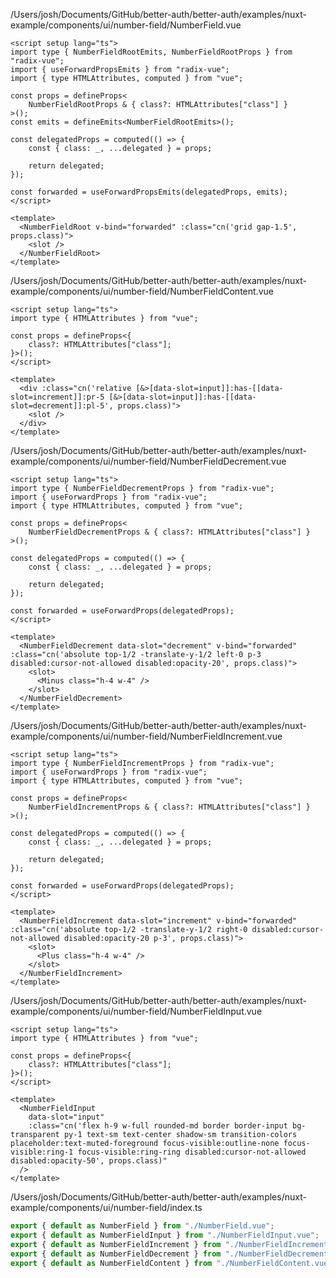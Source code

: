 /Users/josh/Documents/GitHub/better-auth/better-auth/examples/nuxt-example/components/ui/number-field/NumberField.vue
```
<script setup lang="ts">
import type { NumberFieldRootEmits, NumberFieldRootProps } from "radix-vue";
import { useForwardPropsEmits } from "radix-vue";
import { type HTMLAttributes, computed } from "vue";

const props = defineProps<
	NumberFieldRootProps & { class?: HTMLAttributes["class"] }
>();
const emits = defineEmits<NumberFieldRootEmits>();

const delegatedProps = computed(() => {
	const { class: _, ...delegated } = props;

	return delegated;
});

const forwarded = useForwardPropsEmits(delegatedProps, emits);
</script>

<template>
  <NumberFieldRoot v-bind="forwarded" :class="cn('grid gap-1.5', props.class)">
    <slot />
  </NumberFieldRoot>
</template>

```
/Users/josh/Documents/GitHub/better-auth/better-auth/examples/nuxt-example/components/ui/number-field/NumberFieldContent.vue
```
<script setup lang="ts">
import type { HTMLAttributes } from "vue";

const props = defineProps<{
	class?: HTMLAttributes["class"];
}>();
</script>

<template>
  <div :class="cn('relative [&>[data-slot=input]]:has-[[data-slot=increment]]:pr-5 [&>[data-slot=input]]:has-[[data-slot=decrement]]:pl-5', props.class)">
    <slot />
  </div>
</template>

```
/Users/josh/Documents/GitHub/better-auth/better-auth/examples/nuxt-example/components/ui/number-field/NumberFieldDecrement.vue
```
<script setup lang="ts">
import type { NumberFieldDecrementProps } from "radix-vue";
import { useForwardProps } from "radix-vue";
import { type HTMLAttributes, computed } from "vue";

const props = defineProps<
	NumberFieldDecrementProps & { class?: HTMLAttributes["class"] }
>();

const delegatedProps = computed(() => {
	const { class: _, ...delegated } = props;

	return delegated;
});

const forwarded = useForwardProps(delegatedProps);
</script>

<template>
  <NumberFieldDecrement data-slot="decrement" v-bind="forwarded" :class="cn('absolute top-1/2 -translate-y-1/2 left-0 p-3 disabled:cursor-not-allowed disabled:opacity-20', props.class)">
    <slot>
      <Minus class="h-4 w-4" />
    </slot>
  </NumberFieldDecrement>
</template>

```
/Users/josh/Documents/GitHub/better-auth/better-auth/examples/nuxt-example/components/ui/number-field/NumberFieldIncrement.vue
```
<script setup lang="ts">
import type { NumberFieldIncrementProps } from "radix-vue";
import { useForwardProps } from "radix-vue";
import { type HTMLAttributes, computed } from "vue";

const props = defineProps<
	NumberFieldIncrementProps & { class?: HTMLAttributes["class"] }
>();

const delegatedProps = computed(() => {
	const { class: _, ...delegated } = props;

	return delegated;
});

const forwarded = useForwardProps(delegatedProps);
</script>

<template>
  <NumberFieldIncrement data-slot="increment" v-bind="forwarded" :class="cn('absolute top-1/2 -translate-y-1/2 right-0 disabled:cursor-not-allowed disabled:opacity-20 p-3', props.class)">
    <slot>
      <Plus class="h-4 w-4" />
    </slot>
  </NumberFieldIncrement>
</template>

```
/Users/josh/Documents/GitHub/better-auth/better-auth/examples/nuxt-example/components/ui/number-field/NumberFieldInput.vue
```
<script setup lang="ts">
import type { HTMLAttributes } from "vue";

const props = defineProps<{
	class?: HTMLAttributes["class"];
}>();
</script>

<template>
  <NumberFieldInput
    data-slot="input"
    :class="cn('flex h-9 w-full rounded-md border border-input bg-transparent py-1 text-sm text-center shadow-sm transition-colors placeholder:text-muted-foreground focus-visible:outline-none focus-visible:ring-1 focus-visible:ring-ring disabled:cursor-not-allowed disabled:opacity-50', props.class)"
  />
</template>

```
/Users/josh/Documents/GitHub/better-auth/better-auth/examples/nuxt-example/components/ui/number-field/index.ts
```typescript
export { default as NumberField } from "./NumberField.vue";
export { default as NumberFieldInput } from "./NumberFieldInput.vue";
export { default as NumberFieldIncrement } from "./NumberFieldIncrement.vue";
export { default as NumberFieldDecrement } from "./NumberFieldDecrement.vue";
export { default as NumberFieldContent } from "./NumberFieldContent.vue";

```
